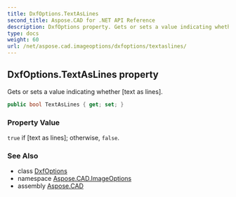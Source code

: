 ```yaml
---
title: DxfOptions.TextAsLines
second_title: Aspose.CAD for .NET API Reference
description: DxfOptions property. Gets or sets a value indicating whether text as lines
type: docs
weight: 60
url: /net/aspose.cad.imageoptions/dxfoptions/textaslines/
---
```

## DxfOptions.TextAsLines property

Gets or sets a value indicating whether [text as lines].

```csharp
public bool TextAsLines { get; set; }
```

### Property Value

`true` if [text as lines]; otherwise, `false`.

### See Also

* class [DxfOptions](../)
* namespace [Aspose.CAD.ImageOptions](../../../aspose.cad.imageoptions/)
* assembly [Aspose.CAD](../../../)



